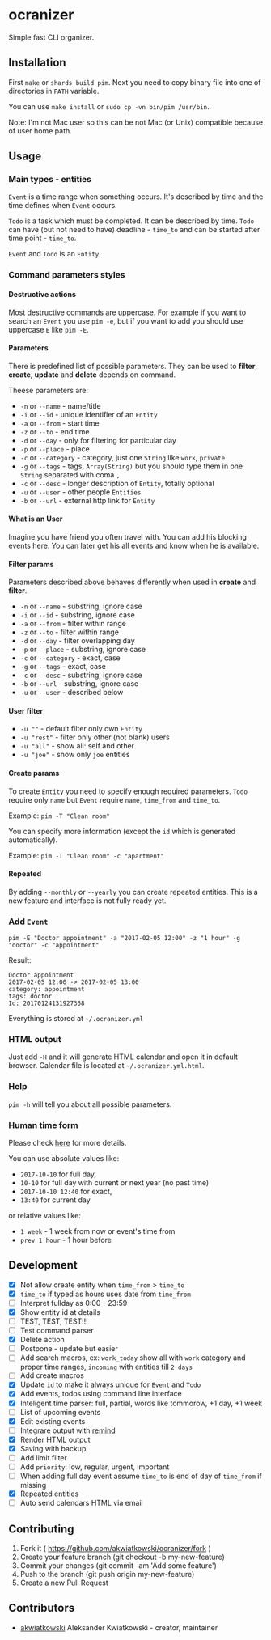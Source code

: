# ocranizer

Simple fast CLI organizer.

## Installation

First `make` or `shards build pim`. Next you need to copy binary file into
one of directories in `PATH` variable.

You can use `make install` or `sudo cp -vn bin/pim /usr/bin`.

Note: I'm not Mac user so this can be not Mac (or Unix) compatible because of
user home path.

## Usage

### Main types - entities

`Event` is a time range when something occurs. It's described by time and the time
defines when `Event` occurs.

`Todo` is a task which must be completed. It can be described by time. `Todo`
can have (but not need to have) deadline - `time_to` and can be started after
time point - `time_to`.

`Event` and `Todo` is an `Entity`.

### Command parameters styles

#### Destructive actions

Most destructive commands are uppercase. For example if you want to search an
`Event` you use `pim -e`, but if you want to add you should use uppercase `E`
like `pim -E`.

#### Parameters

There is predefined list of possible parameters. They can be used to
**filter**, **create**, **update** and **delete** depends on command.

Theese parameters are:

* `-n` or `--name` - name/title
* `-i` or `--id` - unique identifier of an `Entity`
* `-a` or `--from` - start time
* `-z` or `--to` - end time
* `-d` or `--day` - only for filtering for particular day
* `-p` or `--place` - place
* `-c` or `--category` - category, just one `String` like `work`, `private`
* `-g` or `--tags` - tags, `Array(String)` but you should type them in one `String` separated with coma `,`
* `-c` or `--desc` - longer description of `Entity`, totally optional
* `-u` or `--user` - other people `Entities`
* `-b` or `--url` - external http link for `Entity`

#### What is an User

Imagine you have friend you often travel with. You can add his blocking events
here. You can later get his all events and know when he is available.

#### Filter params

Parameters described above behaves differently when used in **create** and
**filter**.

* `-n` or `--name` - substring, ignore case
* `-i` or `--id` - substring, ignore case
* `-a` or `--from` - filter within range
* `-z` or `--to` - filter within range
* `-d` or `--day` - filter overlapping day
* `-p` or `--place` - substring, ignore case
* `-c` or `--category` - exact, case
* `-g` or `--tags` - exact, case
* `-c` or `--desc` - substring, ignore case
* `-b` or `--url` - substring, ignore case
* `-u` or `--user` - described below

#### User filter

* `-u ""` - default filter only own `Entity`
* `-u "rest"` - filter only other (not blank) users
* `-u "all"` - show all: self and other
* `-u "joe"` - show only `joe` entities

#### Create params

To create `Entity` you need to specify enough required parameters.
`Todo` require only `name` but `Event` require `name`, `time_from` and `time_to`.

Example: `pim -T "Clean room"`

You can specify more information (except the `id` which is generated automatically).

Example: `pim -T "Clean room" -c "apartment"`

#### Repeated

By adding `--monthly` or `--yearly` you can create repeated entities. This is a new
feature and interface is not fully ready yet.

### Add `Event`

`pim -E "Doctor appointment" -a "2017-02-05 12:00" -z "1 hour" -g "doctor" -c "appointment"`

Result:

```
Doctor appointment
2017-02-05 12:00 -> 2017-02-05 13:00
category: appointment
tags: doctor
Id: 20170124131927368
```

Everything is stored at `~/.ocranizer.yml`

### HTML output

Just add `-H` and it will generate HTML calendar and open it in default browser.
Calendar file is located at `~/.ocranizer.yml.html`.

### Help

`pim -h` will tell you about all possible parameters.

### Human time form

Please check [here](https://github.com/akwiatkowski/ocranizer/blob/master/spec/ocra_time_spec.cr)
for more details.

You can use absolute values like:

* `2017-10-10` for full day,
* `10-10` for full day with current or next year (no past time)
* `2017-10-10 12:40` for exact,
* `13:40` for current day

or relative values like:

* `1 week` - 1 week from now or event's time from
* `prev 1 hour` - 1 hour before

## Development

* [x] Not allow create entity when `time_from` > `time_to`
* [x] `time_to` if typed as hours uses date from `time_from`
* [ ] Interpret fullday as 0:00 - 23:59
* [x] Show entity id at details
* [ ] TEST, TEST, TEST!!!
* [ ] Test command parser
* [x] Delete action
* [ ] Postpone - update but easier
* [ ] Add search macros, ex: `work_today` show all with `work` category and proper time ranges, `incoming` with entities till `2 days`
* [ ] Add create macros
* [x] Update `id` to make it always unique for `Event` and `Todo`
* [x] Add events, todos using command line interface
* [x] Inteligent time parser: full, partial, words like tommorow, +1 day, +1 week
* [ ] List of upcoming events
* [x] Edit existing events
* [ ] Integrare output with [remind](https://wiki.archlinux.org/index.php/Remind )
* [x] Render HTML output
* [x] Saving with backup
* [ ] Add limit filter
* [ ] Add `priority`: low, regular, urgent, important
* [ ] When adding full day event assume `time_to` is end of day of `time_from` if missing
* [x] Repeated entities
* [ ] Auto send calendars HTML via email

## Contributing

1. Fork it ( https://github.com/akwiatkowski/ocranizer/fork )
2. Create your feature branch (git checkout -b my-new-feature)
3. Commit your changes (git commit -am 'Add some feature')
4. Push to the branch (git push origin my-new-feature)
5. Create a new Pull Request

## Contributors

- [akwiatkowski](https://github.com/akwiatkowski) Aleksander Kwiatkowski - creator, maintainer

